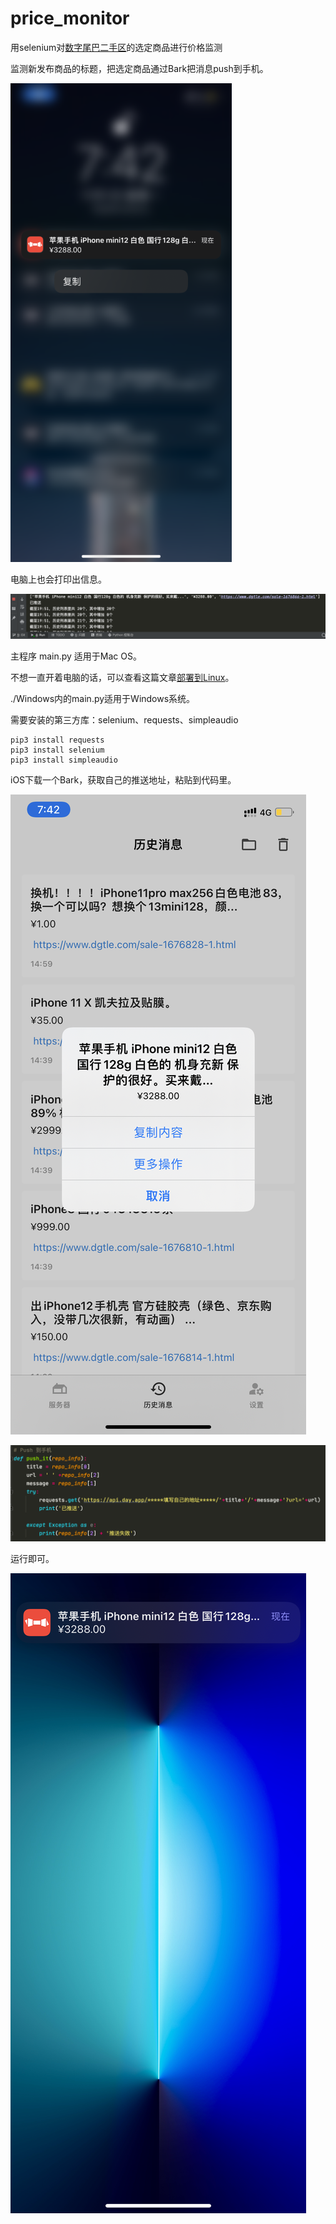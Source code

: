 # price_monitor

用selenium对[数字尾巴二手区](https://www.dgtle.com/sale)的选定商品进行价格监测

监测新发布商品的标题，把选定商品通过Bark把消息push到手机。

![IMG_5073](README.assets/IMG_5073.PNG)

电脑上也会打印出信息。

![Snipaste_2021-11-01_19-57-45](README.assets/Snipaste_2021-11-01_19-57-45.png)

主程序 main.py 适用于Mac OS。

不想一直开着电脑的话，可以查看这篇文章[部署到Linux](https://juejin.cn/user/1451783954639693)。

./Windows内的main.py适用于Windows系统。

需要安装的第三方库：selenium、requests、simpleaudio

```
pip3 install requests
pip3 install selenium
pip3 install simpleaudio
```

iOS下载一个Bark，获取自己的推送地址，粘贴到代码里。

![IMG_5074](README.assets/IMG_5074.PNG)

![image-20211101194707023](README.assets/image-20211101194707023.png)

运行即可。

![IMG_5075](README.assets/IMG_5075.PNG)
